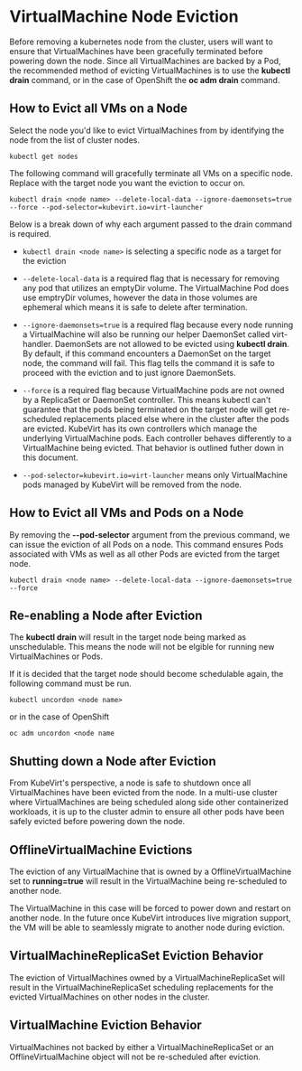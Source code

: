 # VirtualMachine Node Eviction

Before removing a kubernetes node from the cluster, users will want to ensure
that VirtualMachines have been gracefully terminated before powering down the
node. Since all VirtualMachines are backed by a Pod, the recommended method
of evicting VirtualMachines is to use the **kubectl drain** command, or in the
case of OpenShift the **oc adm drain** command.

## How to Evict all VMs on a Node

Select the node you'd like to evict VirtualMachines from by identifying the
node from the list of cluster nodes.

```kubectl get nodes```

The following command will gracefully terminate all VMs on a specific node.
Replace **<node name>** with the target node you want the eviction to occur on.

```kubectl drain <node name> --delete-local-data --ignore-daemonsets=true --force --pod-selector=kubevirt.io=virt-launcher```

Below is a break down of why each argument passed to the drain command is
required.

- ```kubectl drain <node name>``` is selecting a specific node as a target for
the eviction

- ```--delete-local-data``` is a required flag that is necessary for removing
any pod that utilizes an emptyDir volume. The VirtualMachine Pod does use
emptryDir volumes, however the data in those volumes are ephemeral which means
it is safe to delete after termination.

- ```--ignore-daemonsets=true``` is a required flag because every node running
a VirtualMachine will also be running our helper DaemonSet called virt-handler.
DaemonSets are not allowed to be evicted using **kubectl drain**. By default,
if this command encounters a DaemonSet on the target node, the command will
fail. This flag tells the command it is safe to proceed with the eviction and
to just ignore DaemonSets.

- ```--force``` is a required flag because VirtualMachine pods are not owned by
a ReplicaSet or DaemonSet controller. This means kubectl can't guarantee that
the pods being terminated on the target node will get re-scheduled replacements
placed else where in the cluster after the pods are evicted. KubeVirt has its
own controllers which manage the underlying VirtualMachine pods. Each
controller behaves differently to a VirtualMachine being evicted. That behavior
is outlined futher down in this document. 

- ```--pod-selector=kubevirt.io=virt-launcher``` means only VirtualMachine pods
managed by KubeVirt will be removed from the node.

## How to Evict all VMs and Pods on a Node

By removing the **--pod-selector** argument from the previous command, we can
issue the eviction of all Pods on a node. This command ensures Pods
associated with VMs as well as all other Pods are evicted from the target node. 

```kubectl drain <node name> --delete-local-data --ignore-daemonsets=true --force```

## Re-enabling a Node after Eviction

The **kubectl drain** will result in the target node being marked as
unschedulable. This means the node will not be elgible for running new
VirtualMachines or Pods.

If it is decided that the target node should become schedulable again, the
following command must be run.

```kubectl uncordon <node name>```

or in the case of OpenShift

```oc adm uncordon <node name```

## Shutting down a Node after Eviction

From KubeVirt's perspective, a node is safe to shutdown once all VirtualMachines
have been evicted from the node. In a multi-use cluster where VirtualMachines
are being scheduled along side other containerized workloads, it is up to the
cluster admin to ensure all other pods have been safely evicted before powering
down the node.

## OfflineVirtualMachine Evictions

The eviction of any VirtualMachine that is owned by a OfflineVirtualMachine
set to **running=true** will result in the VirtualMachine being re-scheduled to
another node.

The VirtualMachine in this case will be forced to power down and restart on
another node. In the future once KubeVirt introduces live migration support,
the VM will be able to seamlessly migrate to another node during eviction.

## VirtualMachineReplicaSet Eviction Behavior

The eviction of VirtualMachines owned by a VirtualMachineReplicaSet will result
in the VirtualMachineReplicaSet scheduling replacements for the evicted
VirtualMachines on other nodes in the cluster.

## VirtualMachine Eviction Behavior

VirtualMachines not backed by either a VirtualMachineReplicaSet or an
OfflineVirtualMachine object will not be re-scheduled after eviction.


